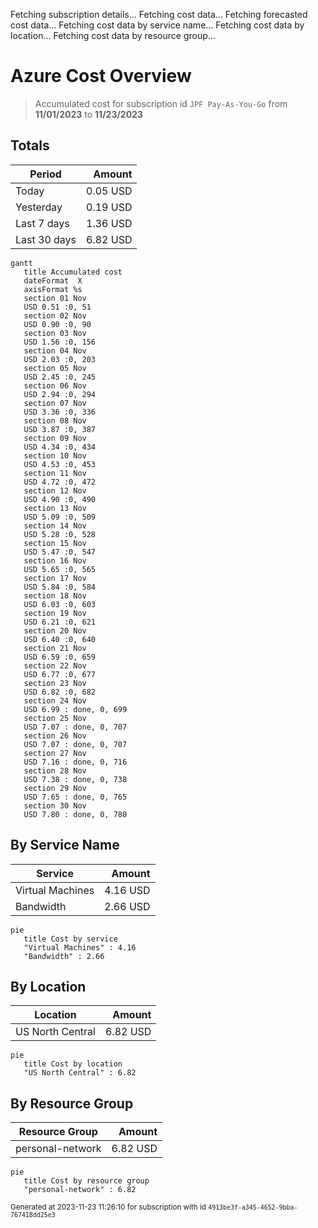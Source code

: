 Fetching subscription details...
Fetching cost data...
Fetching forecasted cost data...
Fetching cost data by service name...
Fetching cost data by location...
Fetching cost data by resource group...
# Azure Cost Overview

> Accumulated cost for subscription id `JPF Pay-As-You-Go` from **11/01/2023** to **11/23/2023**

## Totals

|Period|Amount|
|---|---:|
|Today|0.05 USD|
|Yesterday|0.19 USD|
|Last 7 days|1.36 USD|
|Last 30 days|6.82 USD|

```mermaid
gantt
   title Accumulated cost
   dateFormat  X
   axisFormat %s
   section 01 Nov
   USD 0.51 :0, 51
   section 02 Nov
   USD 0.90 :0, 90
   section 03 Nov
   USD 1.56 :0, 156
   section 04 Nov
   USD 2.03 :0, 203
   section 05 Nov
   USD 2.45 :0, 245
   section 06 Nov
   USD 2.94 :0, 294
   section 07 Nov
   USD 3.36 :0, 336
   section 08 Nov
   USD 3.87 :0, 387
   section 09 Nov
   USD 4.34 :0, 434
   section 10 Nov
   USD 4.53 :0, 453
   section 11 Nov
   USD 4.72 :0, 472
   section 12 Nov
   USD 4.90 :0, 490
   section 13 Nov
   USD 5.09 :0, 509
   section 14 Nov
   USD 5.28 :0, 528
   section 15 Nov
   USD 5.47 :0, 547
   section 16 Nov
   USD 5.65 :0, 565
   section 17 Nov
   USD 5.84 :0, 584
   section 18 Nov
   USD 6.03 :0, 603
   section 19 Nov
   USD 6.21 :0, 621
   section 20 Nov
   USD 6.40 :0, 640
   section 21 Nov
   USD 6.59 :0, 659
   section 22 Nov
   USD 6.77 :0, 677
   section 23 Nov
   USD 6.82 :0, 682
   section 24 Nov
   USD 6.99 : done, 0, 699
   section 25 Nov
   USD 7.07 : done, 0, 707
   section 26 Nov
   USD 7.07 : done, 0, 707
   section 27 Nov
   USD 7.16 : done, 0, 716
   section 28 Nov
   USD 7.38 : done, 0, 738
   section 29 Nov
   USD 7.65 : done, 0, 765
   section 30 Nov
   USD 7.80 : done, 0, 780
```

## By Service Name

|Service|Amount|
|---|---:|
|Virtual Machines|4.16 USD|
|Bandwidth|2.66 USD|

```mermaid
pie
   title Cost by service
   "Virtual Machines" : 4.16
   "Bandwidth" : 2.66
```

## By Location

|Location|Amount|
|---|---:|
|US North Central|6.82 USD|

```mermaid
pie
   title Cost by location
   "US North Central" : 6.82
```

## By Resource Group

|Resource Group|Amount|
|---|---:|
|personal-network|6.82 USD|

```mermaid
pie
   title Cost by resource group
   "personal-network" : 6.82
```

<sup>Generated at 2023-11-23 11:26:10 for subscription with id `4913be3f-a345-4652-9bba-767418dd25e3`</sup>
